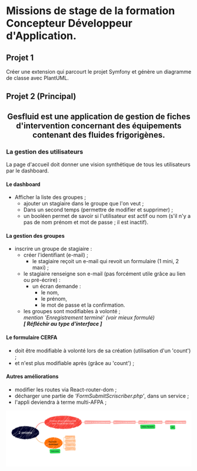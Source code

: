 # Missions de stage de la formation Concepteur Développeur d'Application.

## **Projet 1**

Créer une extension qui parcourt le projet Symfony et génère un diagramme de classe avec PlantUML.  

## **Projet 2 (Principal)**

<div align=center style=bolder>

## **Gesfluid est une application de gestion de fiches d'intervention concernant des équipements contenant des fluides frigorigènes.**

</div>

### La gestion des utilisateurs
La page d'accueil doit donner une vision synthétique de tous les utilisateurs par le dashboard.
#### Le dashboard
* Afficher la liste des groupes ;  
    * ajouter un stagiaire dans le groupe que l'on veut ;
    * Dans un second temps (permettre de modifier et supprimer) ;
    * un booléen permet de savoir si l'utilisateur est actif ou nom (s'il n'y a pas de nom prénom et mot de passe ; il est inactif).
#### La gestion des groupes
* inscrire un groupe de stagiaire :  
    * créer l'identifiant (e-mail) ;
        * le stagiaire reçoit un e-mail qui revoit un formulaire (1 mini, 2 maxi) ;
    * le stagiaire renseigne son e-mail (pas forcément utile grâce au lien ou pré-écrire) :  
        * un écran demande :  
            * le nom,  
            * le prénom,  
            * le mot de passe et la confirmation.
    * les groupes sont modifiables à volonté ;  
    _mention 'Enregistrement terminé' (voir mieux formulé)_  
    **_[ Réfléchir au type d'interface ]_**

#### Le formulaire CERFA
* doit être modifiable à volonté lors de sa création (utilisation d'un 'count') ;
* et n'est plus modifiable après (grâce au 'count') ;  


#### Autres améliorations
* modifier les routes via React-router-dom ;  
* décharger une partie de _'FormSubmitScriscriber.php'_, dans un service ;    
* l'appli deviendra à terme multi-AFPA ;

![mindmap](docs/mindmap.png)